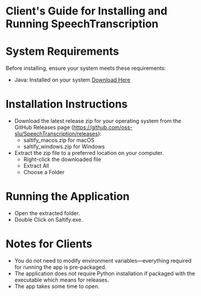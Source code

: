 # Client's Guide for Installing and Running SpeechTranscription
# System Requirements

Before installing, ensure your system meets these requirements:
* Java: Installed on your system [Download Here](https://www.oracle.com/java/technologies/downloads/)

# Installation Instructions
* Download the latest release zip for your operating system from the GitHub Releases page (https://github.com/oss-slu/SpeechTranscription/releases):
    * saltify_macos.zip for macOS
    * saltify_windows.zip for Windows
* Extract the zip file to a preferred location on your computer.
    * Right-click the downloaded file
    * Extract All
    * Choose a Folder

# Running the Application
* Open the extracted folder.
* Double Click on Saltify.exe.

# Notes for Clients
* You do not need to modify environment variables—everything required for running the app is pre-packaged.
* The application does not require Python installation if packaged with the executable which means for releases.
* The app takes some time to open.